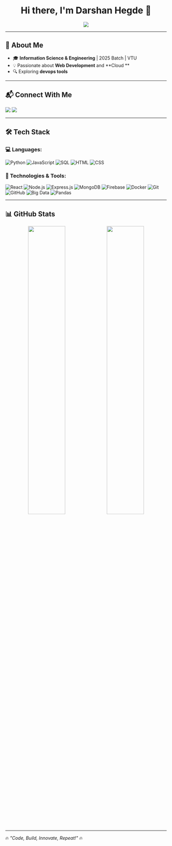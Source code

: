 <h1 align="center">Hi there, I'm Darshan Hegde 👋</h1>

<p align="center">
  <img src="https://readme-typing-svg.herokuapp.com?font=Fira+Code&weight=600&size=22&duration=4000&pause=500&color=F75C7E&center=true&vCenter=true&width=600&lines=Software+Developer;MERN+Stack+Enthusiast;Data+Engineering+Enthusiast;" />
</p>

---

## 🚀 About Me

- 🎓 **Information Science & Engineering** | 2025 Batch | VTU 
- 💡 Passionate about **Web Development** and **Cloud **  
- 🔍 Exploring **devops tools**  
 

---
## 📬 Connect With Me  
<a href="mailto:darshanhegde990@gmail.com"><img src="https://img.shields.io/badge/Email-%23D14836.svg?style=for-the-badge&logo=gmail&logoColor=white"></a>
<a href="https://www.linkedin.com/in/darshan-hegde-310721228/"><img src="https://img.shields.io/badge/LinkedIn-%230A66C2.svg?style=for-the-badge&logo=linkedin&logoColor=white"></a>

---


## 🛠️ Tech Stack

### 💻 Languages:
![Python](https://img.shields.io/badge/Python-%233776AB.svg?style=flat&logo=python&logoColor=white)
![JavaScript](https://img.shields.io/badge/JavaScript-%23F7DF1E.svg?style=flat&logo=javascript&logoColor=black)
![SQL](https://img.shields.io/badge/SQL-%2307405E.svg?style=flat&logo=sqlite&logoColor=white)
![HTML](https://img.shields.io/badge/HTML5-%23E34F26.svg?style=flat&logo=html5&logoColor=white)
![CSS](https://img.shields.io/badge/CSS3-%231572B6.svg?style=flat&logo=css3&logoColor=white)

### 🔧 Technologies & Tools:
![React](https://img.shields.io/badge/React-%2361DAFB.svg?style=flat&logo=react&logoColor=black)
![Node.js](https://img.shields.io/badge/Node.js-%23339933.svg?style=flat&logo=node.js&logoColor=white)
![Express.js](https://img.shields.io/badge/Express.js-%23404d59.svg?style=flat&logo=express&logoColor=white)
![MongoDB](https://img.shields.io/badge/MongoDB-%2347A248.svg?style=flat&logo=mongodb&logoColor=white)
![Firebase](https://img.shields.io/badge/Firebase-%23FFCA28.svg?style=flat&logo=firebase&logoColor=black)
![Docker](https://img.shields.io/badge/Docker-%230db7ed.svg?style=flat&logo=docker&logoColor=white)
![Git](https://img.shields.io/badge/Git-%23F05032.svg?style=flat&logo=git&logoColor=white)
![GitHub](https://img.shields.io/badge/GitHub-%23181717.svg?style=flat&logo=github&logoColor=white)
![Big Data](https://img.shields.io/badge/Big%20Data-%23007ACC.svg?style=flat&logo=apache&logoColor=white)
![Pandas](https://img.shields.io/badge/Pandas-%23150458.svg?style=flat&logo=pandas&logoColor=white)

---

## 📊 GitHub Stats  
<p align="center">
  <img src="https://github-readme-stats.vercel.app/api?username=DARSHANHEGDE7&show_icons=true&theme=radical" width="48%"/>
  <img src="https://github-readme-streak-stats.herokuapp.com/?user=DARSHANHEGDE7&theme=radical" width="48%"/>
</p>

---


🔥 *"Code, Build, Innovate, Repeat!"* 🔥
